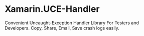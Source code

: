 # Xamarin.UCE-Handler
Convenient Uncaught-Exception Handler Library For Testers and Developers. Copy, Share, Email, Save crash logs easily.
